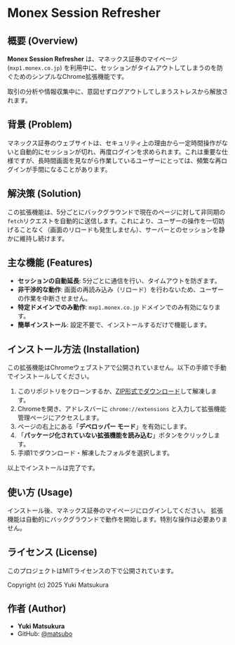 # Monex Session Refresher

[](https://opensource.org/licenses/MIT)

## 概要 (Overview)

**Monex Session Refresher** は、マネックス証券のマイページ (`mxp1.monex.co.jp`) を利用中に、セッションがタイムアウトしてしまうのを防ぐためのシンプルなChrome拡張機能です。

取引の分析や情報収集中に、意図せずログアウトしてしまうストレスから解放されます。

## 背景 (Problem)

マネックス証券のウェブサイトは、セキュリティ上の理由から一定時間操作がないと自動的にセッションが切れ、再度ログインを求められます。これは重要な仕様ですが、長時間画面を見ながら作業しているユーザーにとっては、頻繁な再ログインが手間になることがあります。

## 解決策 (Solution)

この拡張機能は、5分ごとにバックグラウンドで現在のページに対して非同期の`fetch`リクエストを自動的に送信します。これにより、ユーザーの操作を一切妨げることなく（画面のリロードも発生しません）、サーバーとのセッションを静かに維持し続けます。

## 主な機能 (Features)

  - **セッションの自動延長**: 5分ごとに通信を行い、タイムアウトを防ぎます。
  - **非干渉的な動作**: 画面の再読み込み（リロード）を行わないため、ユーザーの作業を中断させません。
  - **特定ドメインでのみ動作**: `mxp1.monex.co.jp` ドメインでのみ有効になります。
  - **簡単インストール**: 設定不要で、インストールするだけで機能します。

## インストール方法 (Installation)

この拡張機能はChromeウェブストアで公開されていません。以下の手順で手動でインストールしてください。

1.  このリポジトリをクローンするか、[ZIP形式でダウンロード](https://www.google.com/search?q=https://github.com/matsubo/monex-session-refresher/archive/refs/heads/main.zip)して解凍します。
2.  Chromeを開き、アドレスバーに `chrome://extensions` と入力して拡張機能管理ページにアクセスします。
3.  ページの右上にある「**デベロッパー モード**」を有効にします。
4.  「**パッケージ化されていない拡張機能を読み込む**」ボタンをクリックします。
5.  手順1でダウンロード・解凍したフォルダを選択します。

以上でインストールは完了です。

## 使い方 (Usage)

インストール後、マネックス証券のマイページにログインしてください。
拡張機能は自動的にバックグラウンドで動作を開始します。特別な操作は必要ありません。

## ライセンス (License)

このプロジェクトはMITライセンスの下で公開されています。

Copyright (c) 2025 Yuki Matsukura

## 作者 (Author)

  - **Yuki Matsukura**
  - GitHub: [@matsubo](https://github.com/matsubo)
